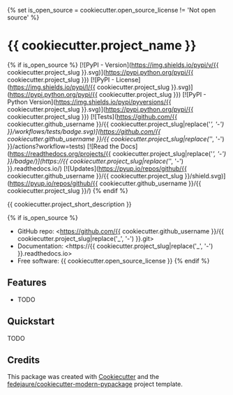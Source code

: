 {% set is_open_source = cookiecutter.open_source_license != 'Not open source' %}
# {{ cookiecutter.project_name }}

{% if is_open_source %}
[![PyPI - Version](https://img.shields.io/pypi/v/{{ cookiecutter.project_slug }}.svg)](https://pypi.python.org/pypi/{{ cookiecutter.project_slug }})
[![PyPI - License](https://img.shields.io/pypi/l/{{ cookiecutter.project_slug }}.svg)](https://pypi.python.org/pypi/{{ cookiecutter.project_slug }})
[![PyPI - Python Version](https://img.shields.io/pypi/pyversions/{{ cookiecutter.project_slug }}.svg)](https://pypi.python.org/pypi/{{ cookiecutter.project_slug }})
[![Tests](https://github.com/{{ cookiecutter.github_username }}/{{ cookiecutter.project_slug|replace('_', '-') }}/workflows/tests/badge.svg)](https://github.com/{{ cookiecutter.github_username }}/{{ cookiecutter.project_slug|replace('_', '-') }}/actions?workflow=tests)
[![Read the Docs](https://readthedocs.org/projects/{{ cookiecutter.project_slug|replace('_', '-') }}/badge/)](https://{{ cookiecutter.project_slug|replace('_', '-') }}.readthedocs.io/)
[![Updates](https://pyup.io/repos/github/{{ cookiecutter.github_username }}/{{ cookiecutter.project_slug }}/shield.svg)](https://pyup.io/repos/github/{{ cookiecutter.github_username }}/{{ cookiecutter.project_slug }}/)
{% endif %}

{{ cookiecutter.project_short_description }}

{% if is_open_source %}
* GitHub repo: <https://github.com/{{ cookiecutter.github_username }}/{{ cookiecutter.project_slug|replace('_', '-') }}.git>
* Documentation: <https://{{ cookiecutter.project_slug|replace('_', '-') }}.readthedocs.io>
* Free software: {{ cookiecutter.open_source_license }}
{% endif %}

## Features

* TODO

## Quickstart

TODO

## Credits

This package was created with [Cookiecutter][cookiecutter] and the [fedejaure/cookiecutter-modern-pypackage][cookiecutter-modern-pypackage] project template.

[cookiecutter]: https://github.com/cookiecutter/cookiecutter
[cookiecutter-modern-pypackage]: https://github.com/fedejaure/cookiecutter-modern-pypackage/tree/develops
